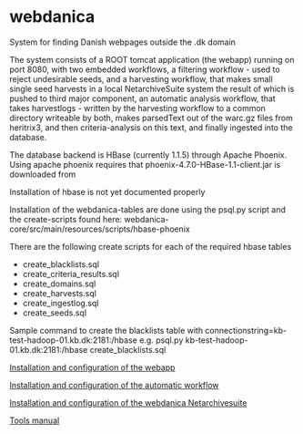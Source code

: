 # webdanica
System for finding Danish webpages outside the .dk domain

The system consists of a ROOT tomcat application (the webapp) running on port 8080, with two embedded workflows, a filtering workflow - used to reject undesirable seeds, and a harvesting workflow, that makes small single seed harvests
 in a local NetarchiveSuite system the result of which is pushed to third major component, an automatic analysis workflow, that takes harvestlogs - written by the harvesting workflow to a common directory writeable by both, makes parsedText out of the warc.gz files from heritrix3, and then criteria-analysis on this text, and finally ingested into the database.

The database backend is HBase (currently 1.1.5) through Apache Phoenix. Using apache phoenix requires that phoenix-4.7.0-HBase-1.1-client.jar is downloaded from

Installation of hbase is not yet documented properly

Installation of the webdanica-tables are done using the psql.py script and the create-scripts found here: webdanica-core/src/main/resources/scripts/hbase-phoenix

There are the following create scripts for each of the required hbase tables 
 * create_blacklists.sql
 * create_criteria_results.sql
 * create_domains.sql
 * create_harvests.sql
 * create_ingestlog.sql
 * create_seeds.sql

Sample command to create the blacklists table with connectionstring=kb-test-hadoop-01.kb.dk:2181:/hbase
e.g. psql.py kb-test-hadoop-01.kb.dk:2181:/hbase create_blacklists.sql

[Installation and configuration of the webapp](webapp_install.md)

[Installation and configuration of the automatic workflow](workflow_install.md)

[Installation and configuration of the webdanica Netarchivesuite](webdanicaNAS_install.md)

[Tools manual](tools.md)














 


